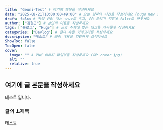 ```yaml
---
title: "Geuni-Test" # 여기에 제목을 작성하세요
date: "2025-08-21T10:00:00+09:00" # 오늘 날짜와 시간을 작성하세요 (hugo new 실행 시 자동 생성)
draft: false # 작업 중일 때는 true로 두고, PR 올리기 직전에 false로 바꾸세요
author: ["김형근"] # 본인의 이름을 작성하세요
tags: ["블로그", "Hugo"] # 글의 주제에 맞는 태그를 자유롭게 작성하세요
categories: ["Devlog"] # 글이 속할 카테고리를 작성하세요
description: "테스트" # 글의 내용을 간단하게 요약하세요
ShowToc: false
TocOpen: false
cover:
  image: "" # 커버 이미지 파일명을 작성하세요 (예: cover.jpg)
  alt: ""
  relative: true
---
```

## 여기에 글 본문을 작성하세요
테스트 입니다.
### 글의 소제목
테스트